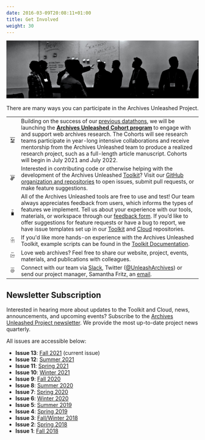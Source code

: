 ```yaml
---
date: 2016-03-09T20:08:11+01:00
title: Get Involved
weight: 30
---
```

![Network diagram](/images/silhouettes.jpg)

There are many ways you can participate in the Archives Unleashed Project. 

|   |   |
|---|---|
|![In-Person Events](/images/GI-Participate.png)| Building on the success of our [previous datathons](/events), we will be launching the **[Archives Unleashed Cohort program](/cohorts)** to engage with and support web archives research. The Cohorts will see research teams participate in year-long intensive collaborations and receive mentorship from the Archives Unleashed team to produce a realized research project, such as a full-length article manuscript. Cohorts will begin in July 2021 and July 2022.|
|![GitHub](/images/GI-Contribute.png)|Interested in contributing code or otherwise helping with the development of the Archives Unleashed [Toolkit](/aut)? Visit our [GitHub organization and repositories](https://github.com/archivesunleashed) to open issues, submit pull requests, or make feature suggestions.|
|![Test](/images/GI-Test.png)| All of the Archives Unleashed tools are free to use and test! Our team always appreciates feedback from users, which informs the types of features we implement. Tell us about your experience with our tools, materials, or workspace through our [feedback form](https://forms.gle/CF9YUMHEa3FvpQpF9). If you’d like to offer suggestions for feature requests or have a bug to report, we have issue templates set up in our [Toolkit](https://github.com/archivesunleashed/aut) and [Cloud](https://github.com/archivesunleashed/auk) repositories.|
|![Learn](/images/GI-Learn.png)| If you'd like more hands-on experience with the Archives Unleashed Toolkit, example scripts can be found in the [Toolkit Documentation](https://aut.docs.archivesunleashed.org).|
|![Share](/images/GI-Share.png)|Love web archives? Feel free to share our website, project, events, materials, and publications with colleagues.|
|![Connect](/images/GI-Connect.png)|Connect with our team via [Slack](http://slack.archivesunleashed.org/), Twitter ([@UnleashArchives](https://twitter.com/unleasharchives)) or send our project manager, Samantha Fritz, an [email](mailto:samantha.fritz@uwaterloo.ca).|

## Newsletter Subscription

Interested in hearing more about updates to the Toolkit and Cloud, news, announcements, and upcoming events? Subscribe to the [Archives Unleashed Project newsletter](http://eepurl.com/dfpU7j). We provide the most up-to-date project news quarterly.

All issues are accessible below:

* **Issue 13**: [Fall 2021](/images/AUTNews-Nov2021.pdf) (current issue)
* **Issue 12**: [Summer 2021](/images/AUTNews-Sept2021.pdf)
* **Issue 11**: [Spring 2021](/images/AUTNews-June2021.pdf)
* **Issue 10**: [Winter 2021](/images/AUTNews-Jan2021.pdf) 
* **Issue 9**:  [Fall 2020](/images/AUTNews-Nov2020.pdf)
* **Issue 8**:  [Summer 2020](/images/AUTNews-Aug2020.pdf) 
* **Issue 7**:  [Spring 2020](/images/AUTNews-Apr2020.pdf)
* **Issue 6**:  [Winter 2020](/images/AUTNews-Jan2020.pdf)
* **Issue 5**:  [Summer 2019](/images/AUTNews-Aug2019.pdf)
* **Issue 4**:  [Spring 2019](/images/AUTNews-Mar2019.pdf)
* **Issue 3**:  [Fall/Winter 2018](/images/AUTNews-Nov2018.pdf)
* **Issue 2**:  [Spring 2018](/images/AUTNews-June2018.pdf)
* **Issue 1**:  [Fall 2018](/images/AUTNews-Jan2018.pdf)
